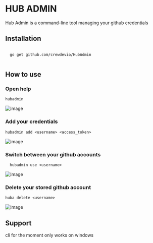 # HUB ADMIN

Hub Admin is a command-line tool managing your github credentials

## Installation

``` console
  
  go get github.com/crewdevio/HubAdmin
 
```

## How to use

### Open help
```console
hubadmin
```
![image](https://user-images.githubusercontent.com/59743950/137823307-51cac4bc-61e7-499f-b153-a277d020f65b.png)

### Add your credentials

```console
hubadmin add <username> <access_token>
```
![image](https://user-images.githubusercontent.com/59743950/137822738-28bddf4a-f8f5-4629-8d13-d9ea9d144cac.png)

### Switch between your github accounts
``` console
  hubadmin use <username>
```
![image](https://user-images.githubusercontent.com/59743950/137822403-99c8fe17-4b4a-4e3a-91d5-6faaae550105.png)

### Delete your stored github account
```console
huba delete <username>
```
![image](https://user-images.githubusercontent.com/59743950/137940254-23ad9e1c-0e75-4175-b6be-b9ba5e631db7.png)

## Support 
cli for the moment only works on windows
